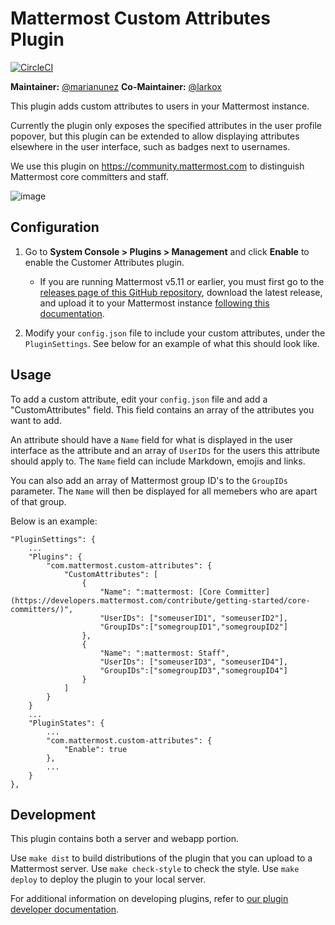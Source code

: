 # Mattermost Custom Attributes Plugin 

[![CircleCI](https://circleci.com/gh/mattermost/mattermost-plugin-custom-attributes.svg?style=svg)](https://circleci.com/gh/mattermost/mattermost-plugin-custom-attributes)

**Maintainer:** [@marianunez](https://github.com/marianunez)
**Co-Maintainer:** [@larkox](https://github.com/larkox)

This plugin adds custom attributes to users in your Mattermost instance.

Currently the plugin only exposes the specified attributes in the user profile popover, but this plugin can be extended to allow displaying attributes elsewhere in the user interface, such as badges next to usernames.

We use this plugin on https://community.mattermost.com to distinguish Mattermost core committers and staff.

![image](https://user-images.githubusercontent.com/13119842/58710612-b5c7b380-838a-11e9-9974-4487daf82da5.png)

## Configuration

1. Go to **System Console > Plugins > Management** and click **Enable** to enable the Customer Attributes plugin.
    - If you are running Mattermost v5.11 or earlier, you must first go to the [releases page of this GitHub repository](https://github.com/mattermost/mattermost-plugin-custom-attributes/releases), download the latest release, and upload it to your Mattermost instance [following this documentation](https://docs.mattermost.com/administration/plugins.html#plugin-uploads).

2. Modify your `config.json` file to include your custom attributes, under the `PluginSettings`. See below for an example of what this should look like.

## Usage

To add a custom attribute, edit your `config.json` file and add a "CustomAttributes" field. This field contains an array of the attributes you want to add.

An attribute should have a `Name` field for what is displayed in the user interface as the attribute and an array of `UserIDs` for the users this attribute should apply to. The `Name` field can include Markdown, emojis and links.

You can also add an array of Mattermost group ID's to the `GroupIDs` parameter. The `Name` will then be displayed
for all memebers who are apart of that group.

Below is an example:


```
"PluginSettings": {
    ...
    "Plugins": {
        "com.mattermost.custom-attributes": {
            "CustomAttributes": [
                {
                    "Name": ":mattermost: [Core Committer](https://developers.mattermost.com/contribute/getting-started/core-committers/)",
                    "UserIDs": ["someuserID1", "someuserID2"],
                    "GroupIDs":["somegroupID1","somegroupID2"]
                },
                {
                    "Name": ":mattermost: Staff",
                    "UserIDs": ["someuserID3", "someuserID4"],
                    "GroupIDs":["somegroupID3","somegroupID4"]
                }
            ]
        }
    }
    ...
    "PluginStates": {
        ...
        "com.mattermost.custom-attributes": {
            "Enable": true
        },
        ...
    }
},
```

## Development

This plugin contains both a server and webapp portion.

Use `make dist` to build distributions of the plugin that you can upload to a Mattermost server.
Use `make check-style` to check the style.
Use `make deploy` to deploy the plugin to your local server.

For additional information on developing plugins, refer to [our plugin developer documentation](https://developers.mattermost.com/extend/plugins/).

